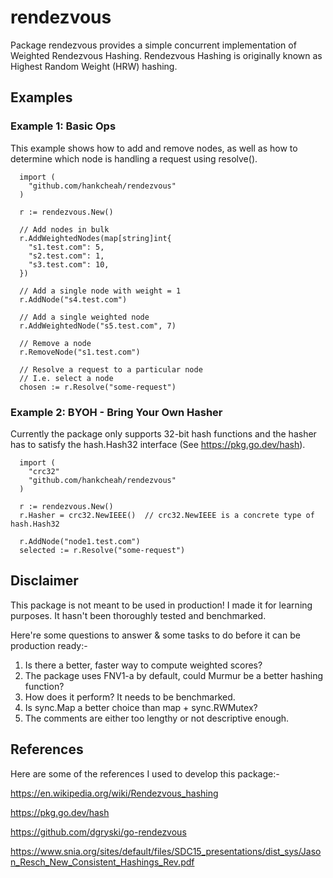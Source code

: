 # rendezvous
Package rendezvous provides a simple concurrent implementation of Weighted Rendezvous Hashing.
Rendezvous Hashing is originally known as Highest Random Weight (HRW) hashing.

## Examples

### Example 1: Basic Ops
This example shows how to add and remove nodes, as well as how to determine which node is handling a request using resolve().

```
  import (
    "github.com/hankcheah/rendezvous"
  )

  r := rendezvous.New()

  // Add nodes in bulk
  r.AddWeightedNodes(map[string]int{
    "s1.test.com": 5,
    "s2.test.com": 1,
    "s3.test.com": 10,
  })

  // Add a single node with weight = 1
  r.AddNode("s4.test.com")

  // Add a single weighted node
  r.AddWeightedNode("s5.test.com", 7)
  
  // Remove a node
  r.RemoveNode("s1.test.com")
  
  // Resolve a request to a particular node
  // I.e. select a node
  chosen := r.Resolve("some-request")
```

### Example 2: BYOH - Bring Your Own Hasher
Currently the package only supports 32-bit hash functions and the hasher has to satisfy the hash.Hash32 interface (See https://pkg.go.dev/hash).

```
  import (
    "crc32"
    "github.com/hankcheah/rendezvous"
  )

  r := rendezvous.New()
  r.Hasher = crc32.NewIEEE()  // crc32.NewIEEE is a concrete type of hash.Hash32
  
  r.AddNode("node1.test.com")
  selected := r.Resolve("some-request")

```

## Disclaimer

This package is not meant to be used in production!
I made it for learning purposes. It hasn't been thoroughly tested and benchmarked.

Here're some questions to answer & some tasks to do before it can be production ready:-
1. Is there a better, faster way to compute weighted scores?
2. The package uses FNV1-a by default, could Murmur be a better hashing function?
3. How does it perform? It needs to be benchmarked.
4. Is sync.Map a better choice than map + sync.RWMutex?
5. The comments are either too lengthy or not descriptive enough.

## References

Here are some of the references I used to develop this package:-

https://en.wikipedia.org/wiki/Rendezvous_hashing

https://pkg.go.dev/hash

https://github.com/dgryski/go-rendezvous

https://www.snia.org/sites/default/files/SDC15_presentations/dist_sys/Jason_Resch_New_Consistent_Hashings_Rev.pdf
